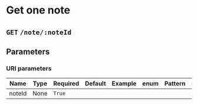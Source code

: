 # Get one note

## `GET` `/note/:noteId`


## Parameters

### URI parameters

Name | Type | Required | Default | Example | enum | Pattern | MinLength | MaxLength | Minimum | Maximum | Repeat | Description
--- | --- | --- | --- | --- | --- | --- | --- | --- | --- | --- | --- | ---
noteId | None | `True` |  |  |  |  |  |  |  |  | `False` |  

